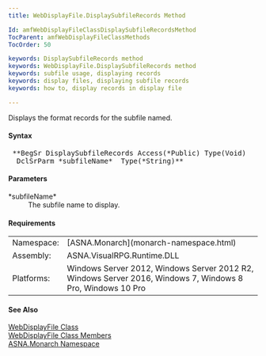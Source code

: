 ```yaml
---
title: WebDisplayFile.DisplaySubfileRecords Method

Id: amfWebDisplayFileClassDisplaySubfileRecordsMethod
TocParent: amfWebDisplayFileClassMethods
TocOrder: 50

keywords: DisplaySubfileRecords method
keywords: WebDisplayFile.DisplaySubfileRecords method
keywords: subfile usage, displaying records
keywords: display files, displaying subfile records
keywords: how to, display records in display file

---
```


Displays the format records for the subfile named.

#### Syntax
<pre class="prettyprint"> **BegSr DisplaySubfileRecords Access(*Public) Type(Void)
  DclSrParm *subfileName*  Type(*String)** </pre>

#### Parameters
<dl>
        <dt>
 *subfileName* 
        </dt>
        <dd>The subfile name to display.</dd>
</dl>
<!-- -->

#### Requirements
<table class="dttable" cellspacing="0" cellpadding="4" width="60%">
           <colgroup>
            <col width="15%" style="font-weight:bold" />
            <col width="85%" />
          </colgroup>
          <tr>
            <td>Namespace:</td>
            <td>[ASNA.Monarch](monarch-namespace.html)</td>
          </tr>
          <tr>
            <td>Assembly:</td>
            <td>ASNA.VisualRPG.Runtime.DLL</td>
          </tr>
         <tr>
            <td>Platforms:</td>
            <td> Windows Server 2012, Windows Server 2012 R2, Windows Server 2016,  Windows 7, Windows 8 Pro, Windows 10 Pro</td>
         </tr>
</table>

<!-- end -->

#### See Also
[ WebDisplayFile Class](web-display-file-class.html) <br /> [ WebDisplayFile Class Members](web-display-file-class-members.html) <br /> [ASNA.Monarch Namespace](monarch-namespace.html)
